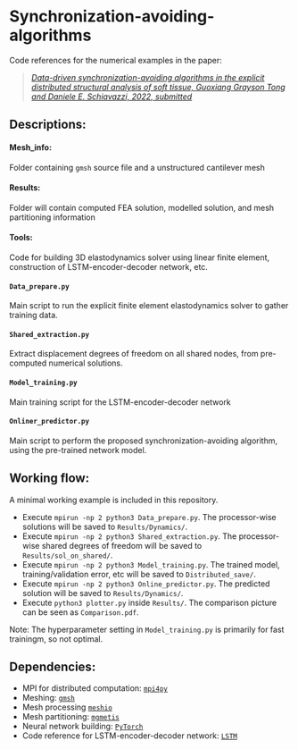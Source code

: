 # Synchronization-avoiding-algorithms

Code references for the numerical examples in the paper:

> [*Data-driven synchronization-avoiding algorithms in the
explicit distributed structural analysis of soft tissue, Guoxiang Grayson Tong and Daniele E. Schiavazzi, 2022, submitted*](https://arxiv.org/abs/2207.02194)

## Descriptions:

#### Mesh_info: 
Folder containing ```gmsh``` source file and a unstructured cantilever mesh 

#### Results: 
Folder will contain computed FEA solution, modelled solution, and mesh partitioning information

#### Tools:
Code for building 3D elastodynamics solver using linear finite element, construction of LSTM-encoder-decoder network, etc.

#### ```Data_prepare.py```
Main script to run the explicit finite element elastodynamics solver to gather training data.

#### ```Shared_extraction.py```
Extract displacement degrees of freedom on all shared nodes, from pre-computed numerical solutions.

#### ```Model_training.py```
Main training script for the LSTM-encoder-decoder network

#### ```Onliner_predictor.py```
Main script to perform the proposed synchronization-avoiding algorithm, using the pre-trained network model.

## Working flow:

A minimal working example is included in this repository. 
- Execute ```mpirun -np 2 python3 Data_prepare.py```. The processor-wise solutions will be saved to ```Results/Dynamics/```.
- Execute ```mpirun -np 2 python3 Shared_extraction.py```. The processor-wise shared degrees of freedom will be saved to ```Results/sol_on_shared/```.
- Execute ```mpirun -np 2 python3 Model_training.py```. The trained model, training/validation error, etc will be saved to ```Distributed_save/```.
- Execute ```mpirun -np 2 python3 Online_predictor.py```. The predicted solution will be saved to ```Results/Dynamics/```.
- Execute ```python3 plotter.py``` inside ```Results/```. The comparison picture can be seen as ```Comparison.pdf```.

Note: The hyperparameter setting in ```Model_training.py``` is primarily for fast trainingm, so not optimal.

## Dependencies: 
- MPI for distributed computation: [```mpi4py```](https://pypi.org/project/mpi4py/)
- Meshing: [```gmsh```](https://gmsh.info/)
- Mesh processing [```meshio```](https://github.com/nschloe/meshio)
- Mesh partitioning: [```mgmetis```](https://github.com/chiao45/mgmetis)
- Neural network building: [```PyTorch```](https://pytorch.org/get-started/locally/)
- Code reference for LSTM-encoder-decoder network: [```LSTM```](https://github.com/lkulowski/LSTM_encoder_decoder)
